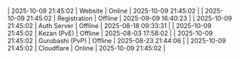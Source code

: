 | 2025-10-09 21:45:02 | Website | Online | 2025-10-09 21:45:02 |
| 2025-10-09 21:45:02 | Registration | Offline | 2025-09-09 16:40:23 |
| 2025-10-09 21:45:02 | Auth Server | Offline | 2025-08-18 09:33:31 |
| 2025-10-09 21:45:02 | Kezan (PvE) | Offline | 2025-08-03 17:58:02 |
| 2025-10-09 21:45:02 | Gurubashi (PvP) | Offline | 2025-08-23 21:44:06 |
| 2025-10-09 21:45:02 | Cloudflare | Online | 2025-10-09 21:45:02 |
